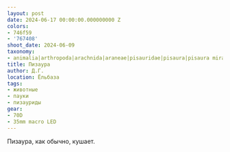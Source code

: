 ```yaml
---
layout: post
date: 2024-06-17 00:00:00.000000000 Z
colors:
- 746f59
- '767408'
shoot_date: 2024-06-09
taxonomy:
- animalia|arthropoda|arachnida|araneae|pisauridae|pisaura|pisaura mirabilis
title: Пизаура
author: Д.Г.
location: Ёльбаза
tags:
- животные
- пауки
- пизауриды
gear:
- 70D
- 35mm macro LED
---
```

Пизаура, как обычно, кушает.


